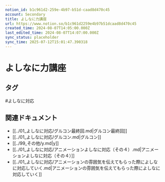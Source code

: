 ```yaml
---
notion_id: b1c961d2-259e-4b97-b51d-caad8d470c45
account: Secondary
title: よしなに力講座
url: https://www.notion.so/b1c961d2259e4b97b51dcaad8d470c45
created_time: 2024-08-07T14:05:00.000Z
last_edited_time: 2024-08-07T14:07:00.000Z
sync_status: placeholder
sync_time: 2025-07-12T15:01:47.390318
---
```

# よしなに力講座


## タグ

#よしなに対応 

## 関連ドキュメント

- [[../01_よしなに対応/グルコン最終回.md|グルコン最終回]]
- [[../01_よしなに対応/グルコン.md|グルコン]]
- [[../99_その他/y.md|y]]
- [[../01_よしなに対応/アニメーションよしなに対応（その４）.md|アニメーションよしなに対応（その４）]]
- [[../01_よしなに対応/アニメーションの雰囲気を伝えてもらった際によしなに対応していく.md|アニメーションの雰囲気を伝えてもらった際によしなに対応していく]]
